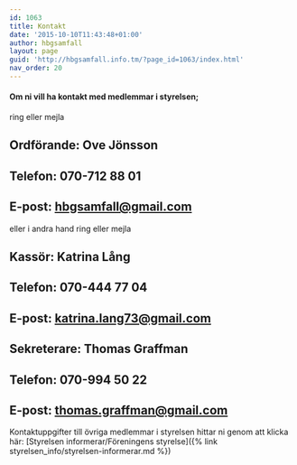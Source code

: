 ```yaml
---
id: 1063
title: Kontakt
date: '2015-10-10T11:43:48+01:00'
author: hbgsamfall
layout: page
guid: 'http://hbgsamfall.info.tm/?page_id=1063/index.html'
nav_order: 20
---
```


#### Om ni vill ha kontakt med medlemmar i styrelsen;  
ring eller mejla

## Ordförande:	Ove Jönsson
## Telefon:	070-712 88 01
## E-post:	hbgsamfall@gmail.com

eller i andra hand ring eller mejla

## Kassör:	Katrina Lång
## Telefon:	070-444 77 04
## E-post:	katrina.lang73@gmail.com

## Sekreterare:	Thomas Graffman
## Telefon:	070-994 50 22
## E-post:	thomas.graffman@gmail.com

Kontaktuppgifter till övriga medlemmar i styrelsen hittar ni genom att klicka här: [Styrelsen informerar/Föreningens styrelse]({% link styrelsen_info/styrelsen-informerar.md %})
